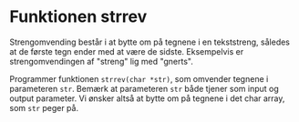 # Funktionen strrev

Strengomvending består i at bytte om på tegnene i en tekststreng, således at de første tegn ender med at være de sidste. Eksempelvis er strengomvendingen af "streng" lig med "gnerts".

Programmer funktionen `strrev(char *str)`, som omvender tegnene i parameteren `str`. Bemærk at parameteren `str` både tjener som input og output parameter. Vi ønsker altså at bytte om på tegnene i det char array, som `str` peger på.
